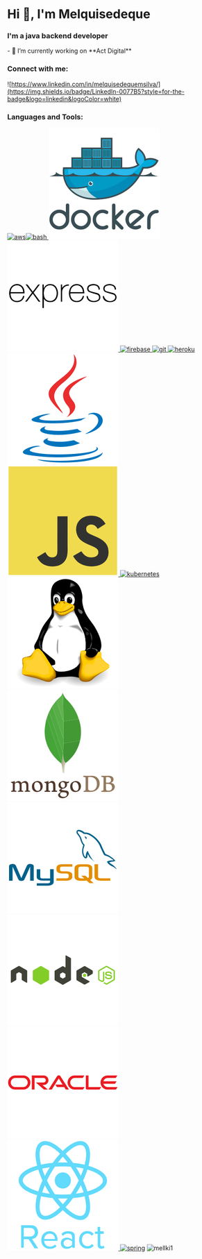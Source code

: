Hi 👋, I'm Melquisedeque
========================

### I'm a java backend developer

\- 🔭 I’m currently working on \*\*Act Digital\*\*

### Connect with me:

![https://www.linkedin.com/in/melquisedequemsilva/](https://img.shields.io/badge/LinkedIn-0077B5?style=for-the-badge&logo=linkedin&logoColor=white)

### Languages and Tools:

 [![aws](https://img.shields.io/badge/Amazon_AWS-FF9900?style=for-the-badge&logo=amazonaws&logoColor=white)](https://aws.amazon.com)[![bash](https://www.vectorlogo.zone/logos/gnu_bash/gnu_bash-icon.svg) ](https://www.gnu.org/software/bash/)[![docker](https://raw.githubusercontent.com/devicons/devicon/master/icons/docker/docker-original-wordmark.svg) ](https://www.docker.com/)[![express](https://raw.githubusercontent.com/devicons/devicon/master/icons/express/express-original-wordmark.svg) ](https://expressjs.com)[![firebase](https://www.vectorlogo.zone/logos/firebase/firebase-icon.svg) ](https://firebase.google.com/)[![git](https://www.vectorlogo.zone/logos/git-scm/git-scm-icon.svg) ](https://git-scm.com/)[![heroku](https://www.vectorlogo.zone/logos/heroku/heroku-icon.svg) ](https://heroku.com)[![java](https://raw.githubusercontent.com/devicons/devicon/master/icons/java/java-original.svg) ](https://www.java.com)[![javascript](https://raw.githubusercontent.com/devicons/devicon/master/icons/javascript/javascript-original.svg) ](https://developer.mozilla.org/en-US/docs/Web/JavaScript)[![kubernetes](https://www.vectorlogo.zone/logos/kubernetes/kubernetes-icon.svg) ](https://kubernetes.io)[![linux](https://raw.githubusercontent.com/devicons/devicon/master/icons/linux/linux-original.svg) ](https://www.linux.org/)[![mongodb](https://raw.githubusercontent.com/devicons/devicon/master/icons/mongodb/mongodb-original-wordmark.svg) ](https://www.mongodb.com/)[![mysql](https://raw.githubusercontent.com/devicons/devicon/master/icons/mysql/mysql-original-wordmark.svg) ](https://www.mysql.com/)[![nodejs](https://raw.githubusercontent.com/devicons/devicon/master/icons/nodejs/nodejs-original-wordmark.svg) ](https://nodejs.org)[![oracle](https://raw.githubusercontent.com/devicons/devicon/master/icons/oracle/oracle-original.svg) ](https://www.oracle.com/)[![react](https://raw.githubusercontent.com/devicons/devicon/master/icons/react/react-original-wordmark.svg) ](https://reactjs.org/)[![spring](https://www.vectorlogo.zone/logos/springio/springio-icon.svg)](https://spring.io/)
![mellki1](https://github-readme-stats.vercel.app/api/top-langs?username=mellki1&show_icons=true&locale=en&layout=compact)
